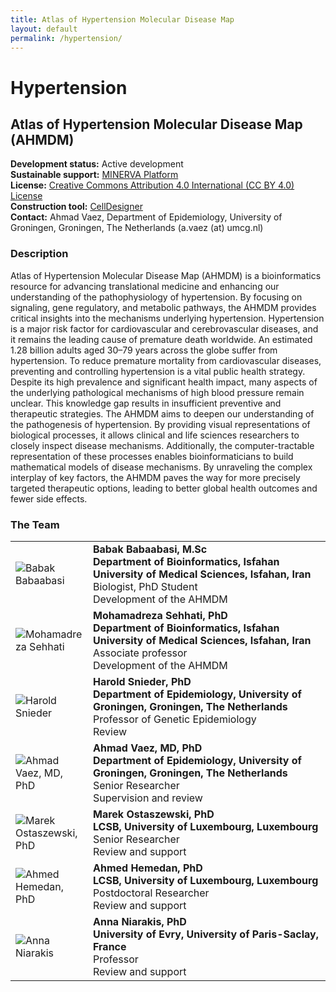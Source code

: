```yaml
---
title: Atlas of Hypertension Molecular Disease Map
layout: default
permalink: /hypertension/
---
```


# Hypertension

## Atlas of Hypertension Molecular Disease Map (AHMDM)

**Development status:** Active development\
**Sustainable support:** [MINERVA Platform](https://minerva.pages.uni.lu/)\
**License:** [Creative Commons Attribution 4.0 International (CC BY 4.0) License](https://creativecommons.org/licenses/by/4.0/)\
**Construction tool:** [CellDesigner](https://www.celldesigner.org/)\
**Contact:** Ahmad Vaez, Department of Epidemiology, University of Groningen, Groningen, The Netherlands (a.vaez (at) umcg.nl)

### Description

Atlas of Hypertension Molecular Disease Map (AHMDM) is a bioinformatics resource for advancing translational medicine and enhancing our understanding of the pathophysiology of hypertension. By focusing on signaling, gene regulatory, and metabolic pathways, the AHMDM provides critical insights into the mechanisms underlying hypertension.
Hypertension is a major risk factor for cardiovascular and cerebrovascular diseases, and it remains the leading cause of premature death worldwide. An estimated 1.28 billion adults aged 30–79 years across the globe suffer from hypertension. To reduce premature mortality from cardiovascular diseases, preventing and controlling hypertension is a vital public health strategy.
Despite its high prevalence and significant health impact, many aspects of the underlying pathological mechanisms of high blood pressure remain unclear. This knowledge gap results in insufficient preventive and therapeutic strategies.
The AHMDM aims to deepen our understanding of the pathogenesis of hypertension. By providing visual representations of biological processes, it allows clinical and life sciences researchers to closely inspect disease mechanisms. Additionally, the computer-tractable representation of these processes enables bioinformaticians to build mathematical models of disease mechanisms. By unraveling the complex interplay of key factors, the AHMDM paves the way for more precisely targeted therapeutic options, leading to better global health outcomes and fewer side effects.

### **The Team**

<table>
<tr>
<td style="width: 105px;"><img src="../images/team/BabakBabaabasi.png" alt="Babak Babaabasi" /></td>
<td><strong>Babak Babaabasi, M.Sc</strong><br /><strong>Department of Bioinformatics, Isfahan University of Medical Sciences, Isfahan, Iran</strong><br />Biologist, PhD Student<br />Development of the AHMDM<br /></td>
</tr>
<tr>
<td><img src="../images/team/MohamadrezaSehhati.png" alt="Mohamadreza Sehhati" /></td>
<td><strong>Mohamadreza Sehhati, PhD</strong><br /><strong>Department of Bioinformatics, Isfahan University of Medical Sciences, Isfahan, Iran</strong><br />Associate professor<br />Development of the AHMDM<br /></td>
</tr>
<tr>
<td><img src="../images/team/HaroldSnieder.png" alt="Harold Snieder" /></td>
<td><strong>Harold Snieder, PhD</strong><br /><strong>Department of Epidemiology, University of Groningen, Groningen, The Netherlands</strong><br />Professor of Genetic Epidemiology<br />Review<br /></td>
</tr>
<tr>
<td><img src="../images/team/AhmadVaez.png" alt="Ahmad Vaez, MD, PhD" /></td>
<td><strong>Ahmad Vaez, MD, PhD</strong><br /><strong>Department of Epidemiology, University of Groningen, Groningen, The Netherlands</strong><br />Senior Researcher<br />Supervision and review<br /></td>
</tr>
<tr>
<td><img src="../images/teamhq/MarekOstaszewski1.jpg" alt="Marek Ostaszewski, PhD" /></td>
<td><strong>Marek Ostaszewski, PhD</strong><br /><strong>LCSB, University of Luxembourg, Luxembourg</strong><br />Senior Researcher<br />Review and support<br /></td>
</tr>
<tr>
<td><img src="../images/teamhq/AhmedHemedan.jpg" alt="Ahmed Hemedan, PhD" /></td>
<td><strong>Ahmed Hemedan, PhD</strong><br /><strong>LCSB, University of Luxembourg, Luxembourg</strong><br />Postdoctoral Researcher<br />Review and support<br /></td>
</tr>
<tr>
<td><img src="../images/team/AnnaNiarakis.jpg" alt="Anna Niarakis" /></td>
<td><strong>Anna Niarakis, PhD</strong><br /><strong>University of Evry, University of Paris-Saclay, France</strong><br />Professor<br />Review and support<br /></td>
</tr>
</table>
